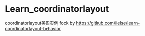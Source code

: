 # Learn_coordinatorlayout
coordinatorlayout美图实例
fock by  https://github.com/iielse/learn-coordinatorlayout-behavior
